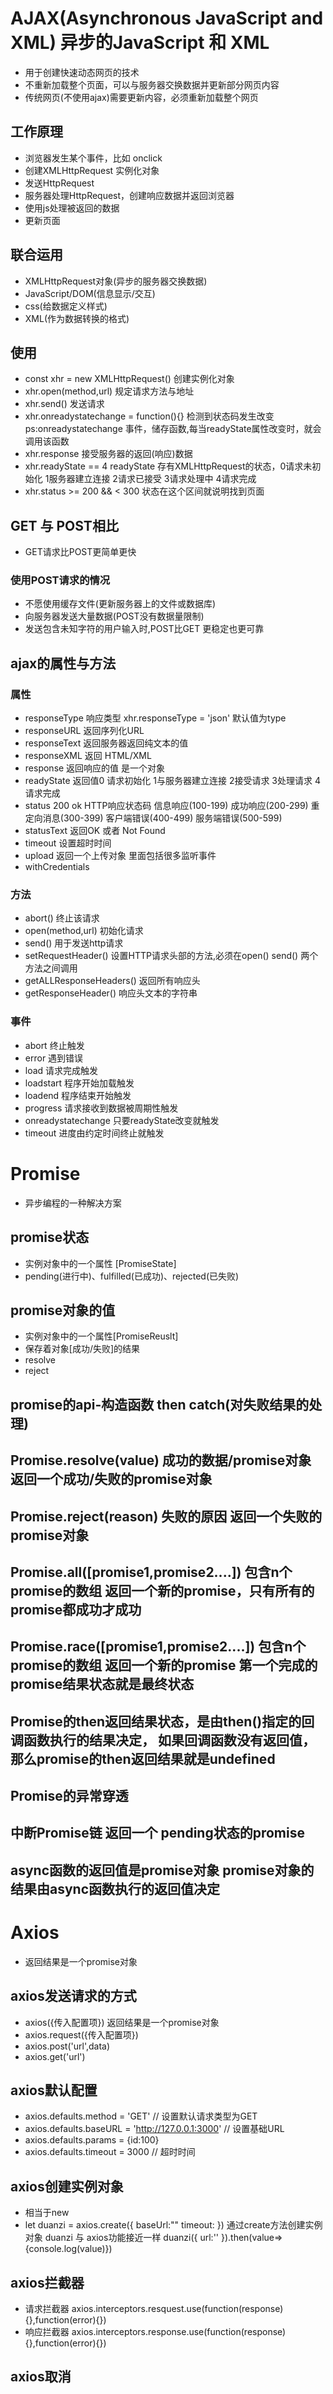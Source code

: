 # AJAX(Asynchronous JavaScript and XML)  异步的JavaScript 和 XML
* 用于创建快速动态网页的技术
* 不重新加载整个页面，可以与服务器交换数据并更新部分网页内容
* 传统网页(不使用ajax)需要更新内容，必须重新加载整个网页

## 工作原理
* 浏览器发生某个事件，比如 onclick
* 创建XMLHttpRequest 实例化对象
* 发送HttpRequest
* 服务器处理HttpRequest，创建响应数据并返回浏览器
* 使用js处理被返回的数据
* 更新页面

## 联合运用
* XMLHttpRequest对象(异步的服务器交换数据)
* JavaScript/DOM(信息显示/交互)
* css(给数据定义样式)
* XML(作为数据转换的格式)

## 使用
* const xhr = new XMLHttpRequest()   创建实例化对象
* xhr.open(method,url)    规定请求方法与地址
* xhr.send()              发送请求
* xhr.onreadystatechange = function(){}   检测到状态码发生改变 
 ps:onreadystatechange 事件，储存函数,每当readyState属性改变时，就会调用该函数
* xhr.response     接受服务器的返回(响应)数据
* xhr.readyState == 4     readyState 存有XMLHttpRequest的状态，0请求未初始化 1服务器建立连接 2请求已接受 3请求处理中 4请求完成
* xhr.status >= 200 && < 300    状态在这个区间就说明找到页面

## GET 与 POST相比
* GET请求比POST更简单更快
### 使用POST请求的情况
* 不愿使用缓存文件(更新服务器上的文件或数据库)
* 向服务器发送大量数据(POST没有数据量限制)
* 发送包含未知字符的用户输入时,POST比GET 更稳定也更可靠

## ajax的属性与方法
### 属性
* responseType 响应类型 xhr.responseType = 'json'  默认值为type
* responseURL 返回序列化URL
* responseText 返回服务器返回纯文本的值
* responseXML  返回 HTML/XML
* response   返回响应的值   是一个对象
* readyState  返回值0 请求初始化 1与服务器建立连接 2接受请求 3处理请求 4请求完成
* status   200 ok   HTTP响应状态码 信息响应(100-199) 成功响应(200-299) 重定向消息(300-399) 客户端错误(400-499) 服务端错误(500-599)
* statusText 返回OK 或者 Not Found
* timeout   设置超时时间
* upload   返回一个上传对象  里面包括很多监听事件
* withCredentials  
### 方法
* abort()    终止该请求
* open(method,url) 初始化请求
* send()   用于发送http请求
* setRequestHeader()  设置HTTP请求头部的方法,必须在open() send() 两个方法之间调用
* getALLResponseHeaders()   返回所有响应头
* getResponseHeader()       响应头文本的字符串
### 事件
* abort  终止触发
* error  遇到错误
* load   请求完成触发
* loadstart 程序开始加载触发
* loadend  程序结束开始触发
* progress  请求接收到数据被周期性触发
* onreadystatechange 只要readyState改变就触发
* timeout 进度由约定时间终止就触发
  
# Promise
* 异步编程的一种解决方案
## promise状态
* 实例对象中的一个属性 [PromiseState]
* pending(进行中)、fulfilled(已成功)、rejected(已失败)
## promise对象的值
* 实例对象中的一个属性[PromiseReuslt]
* 保存着对象[成功/失败]的结果
* resolve
* reject
## promise的api-构造函数 then  catch(对失败结果的处理)
## Promise.resolve(value)   成功的数据/promise对象  返回一个成功/失败的promise对象
## Promise.reject(reason)   失败的原因    返回一个失败的promise对象
## Promise.all([promise1,promise2....])    包含n个promise的数组  返回一个新的promise，只有所有的promise都成功才成功
## Promise.race([promise1,promise2....]) 包含n个promise的数组  返回一个新的promise 第一个完成的promise结果状态就是最终状态
## Promise的then返回结果状态，是由then()指定的回调函数执行的结果决定， 如果回调函数没有返回值，那么promise的then返回结果就是undefined
## Promise的异常穿透
## 中断Promise链   返回一个  pending状态的promise
## async函数的返回值是promise对象  promise对象的结果由async函数执行的返回值决定


# Axios
* 返回结果是一个promise对象
## axios发送请求的方式
* axios({传入配置项})   返回结果是一个promise对象
* axios.request({传入配置项})
* axios.post('url',data)
* axios.get('url')
## axios默认配置
* axios.defaults.method = 'GET'   // 设置默认请求类型为GET
* axios.defaults.baseURL = 'http://127.0.0.1:3000' // 设置基础URL
* axios.defaults.params = {id:100}
* axios.defaults.timeout = 3000   // 超时时间
## axios创建实例对象
* 相当于new
* let duanzi = axios.create({
    baseUrl:""
    timeout:
    })       通过create方法创建实例对象
   duanzi  与 axios功能接近一样
   duanzi({
       url:''
   }).then(value=>{console.log(value)})
## axios拦截器
* 请求拦截器  axios.interceptors.resquest.use(function(response){},function(error){})
* 响应拦截器  axios.interceptors.response.use(function(response){},function(error){})
## axios取消
